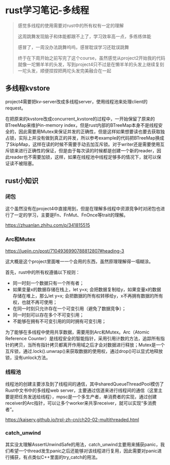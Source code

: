 # rust学习笔记-多线程

> 感觉多线程的使用需要对rust中的所有权有一定的理解
>
> 这周跳舞发现脑子和体能都跟不上了，学习效率高一点，多练练体能
>
> 感冒了，一周没办法跳舞呜呜，感冒耽误学习还耽误跳舞
>
> 终于在下周开始之前写完了这个course，虽然感觉从project2开始我的代码就像一坨懒羊羊的头发，写到project4只不过是在懒羊羊的头发上继续复刻一坨头发，顺便捏捏把两坨头发~~完美~~融合在一起

## 多线程kvstore

project4需要把kv-server改成多线程server，使用线程池来处理client的request。

在把原来的kvstore改成concurrent_kvstore的过程中，一开始保留了原来的BTreeMap来维护in-memory index，但是rust内部的BTreeMap本身不是线程安全的，因此需要用Mutex来保证并发的正确性，但是这样如果想要读也要去获取独占锁，实际上并没有做到真正的并发，所以参考example的代码把BTreeMap换成了SkipMap，这样在读的时候不需要手动去加互斥锁。对于writer还是需要使用互斥锁来进行正确性的保证，但是由于每次读的时候都是创建一个新的reader，因此reader也不需要加锁，这样，如果在线程池中线程足够多的情况下，就可以保证读不被阻塞。

## rust小知识

### 闭包

这个虽然没有在project4中直接用到，但是在理解多线程中资源竞争时对闭包也进行了一定的学习，主要是Fn、FnMut、FnOnce等trait的理解。

https://zhuanlan.zhihu.com/p/341815515

### Arc和Mutex

https://juejin.cn/post/7104936990788812807#heading-3

这大概是这个project里面唯一一个会用的东西，虽然原理理解得一塌糊涂。

首先，rust中的所有权遵循以下规则：

- 同一时刻一个数据只有一个所有者；
- 如果变量x的数据存储在栈上，let y=x; 会把数据复制给y，如果变量x的数据存储在堆上，那么let y=x; 会把数据的所有权转移给y，x不再拥有数据的所有权，也就不再可使用；
- 在同一时刻只允许存在一个可变引用（避免了数据竞争）；
- 同一时刻可以存在多个不可变引用；
- 不能够在拥有不可变引用的同时拥有可变引用；

为了能够在多线程中使用共享数据，需要用到Arc和Mutex。Arc（Atomic Reference Counter）是线程安全的智能指针，采用引用计数的方法，追踪所有指针的拷贝，当所有指针拷贝都离开作用域之后才会对数据进行释放；Mutex是一个互斥锁，通过.lock().unwrap()来获取数据的使用权，通过drop()可以显式地释放锁，没有unlock方法。

### 线程池

线程池的创建主要涉及到了线程间的通信，其中sharedQueueThreadPool模仿了Rust中文书中的多线程web server，主要通过信道来进行线程间的通信（这里主要是把任务发送给线程），mpsc是一个多生产者，单消费者的实现，通过创建receiver的Arc指针，可以让多个worker来共享receiver，就可以实现“多消费者”。

https://kaisery.github.io/trpl-zh-cn/ch20-02-multithreaded.html

### catch_unwind

其实没太理解AssertUnwindSafe的用法，catch_unwind主要用来捕获panic，我们希望一个thread发生panic之后还能够对该线程进行复用，因此需要对panic进行捕获，有点类似C++里面的try_catch的用法。
